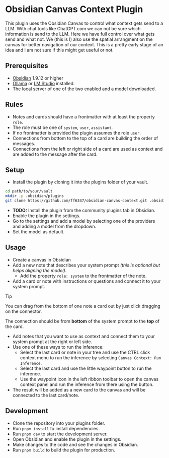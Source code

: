 # Obsidian Canvas Context Plugin

This plugin uses the Obsidian Canvas to control what context gets send to a LLM. With chat tools like ChatGPT.com we can not be sure which information is send to the LLM. Here we have full control over what gets send and what not.
We (this is I) also use the spatial arrangment on the canvas for better navigation of our context.
This is a pretty early stage of an idea and I am not sure if this might get useful or not.


## Prerequisites

- [Obsidian](https://obsidian.md) 1.9.12 or higher
- [Ollama](https://ollama.com) or [LM Studio](https://lmstudio.ai) installed.
- The local server of one of the two enabled and a model downloaded.


## Rules

- Notes and cards should have a frontmatter with at least the property `role`.
- The role must be one of `system`, `user`, `assistant`.
- If no frontmatter is provided the plugin assumes the role `user`.
- Connections from bottom to the top of a card are building the order of messages.
- Connections from the left or right side of a card are used as context and are added to the message after the card.

## Setup

- Install the plugin by cloning it into the plugins folder of your vault.
```bash
cd path/to/your/vault
mkdir -p .obsidian/plugins
git clone https://github.com/ff6347/obsidian-canvas-context.git .obsidian/plugins/obsidian-canvas-context`
```

- **TODO:** Install the plugin from the community plugins tab in Obsidian.
- Enable the plugin in the settings.
- Go to the settings and add a model by selecting one of the providers and adding a model from the dropdown.
- Set the model as default.

## Usage

- Create a canvas in Obsidian
- Add a new note that describes your system prompt _(this is optional but helps aligning the model)_.
	- Add the property `role: system` to the frontmatter of the note.
- Add a card or note with instructions or questions and connect it to your system prompt.

> [!TIP]
> You can drag from the bottom of one note a card out by just click dragging on the connector.

The connection should be from **bottom** of the system prompt to the **top** of the card.
- Add notes that you want to use as context and connect them to your system prompt at the right or left side.
- Use one of these ways to run the inference:
	- Select the last card or note in your tree and use the CTRL click context menu to run the inference by selecting `Canvas Context: Run Inference`.
	- Select the last card and use the little waypoint button to run the inference.
	- Use the waypoint icon in the left ribbon toolbar to open the canvas context panel and run the inference from there using the button.
- The result will be added as a new card to the canvas and will be connected to the last card/note.


## Development

- Clone the repository into your plugins folder.
- Run `pnpm install` to install dependencies.
- Run `pnpm dev` to start the development server.
- Open Obsidian and enable the plugin in the settings.
- Make changes to the code and see the changes in Obsidian.
- Run `pnpm build` to build the plugin for production.
